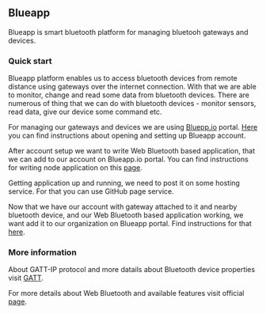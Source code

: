 ## Blueapp

Blueapp is smart bluetooth platform for managing bluetooh gateways and devices.

### Quick start

Blueapp platform enables us to access bluetooth devices from remote distance using gateways over the internet connection. With that we are able to monitor, change and read some data from bluetooth devices. There are numerous of thing that we can do with bluetooth devices - monitor sensors, read data, give our device some command etc.

For managing our gateways and devices we are using [Bluepp.io](blueapp.io) portal. [Here]() you can find instructions about opening and setting up Blueapp account.

After account setup we want to write Web Bluetooth based application, that we can add to our account on Blueapp.io portal. You can find instructions for writing node application on this [page]().

Getting application up and running, we need to post it on some hosting service. For that you can use GitHub page service.

Now that we have our account with gateway attached to it and nearby bluetooth device, and our Web Bluetooth based application working, we want add it to our organization on Blueapp portal. Find instructions for that [here]().

### More information

About GATT-IP protocol and more datails about Bluetooth device properties visit [GATT](https://www.bluetooth.com/specifications/gatt/generic-attributes-overview).

For more details about Web Bluetooth and available features visit official [page](https://webbluetoothcg.github.io/web-bluetooth).